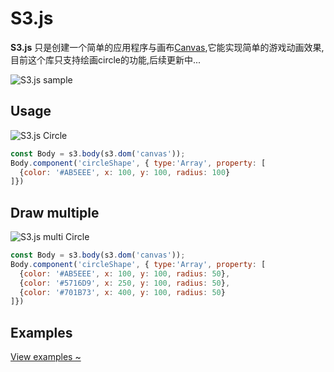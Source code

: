 # S3.js

<b>S3.js</b> 只是创建一个简单的应用程序与画布[Canvas](https://developer.mozilla.org/en-US/docs/Web/API/Canvas_API),它能实现简单的游戏动画效果,目前这个库只支持绘画circle的功能,后续更新中...

![S3.js sample](http://images.cnblogs.com/cnblogs_com/hao5599/695043/o_1.png)

## Usage

![S3.js Circle](http://images.cnblogs.com/cnblogs_com/hao5599/695043/o_5.png)

```js
const Body = s3.body(s3.dom('canvas'));
Body.component('circleShape', { type:'Array', property: [
  {color: '#AB5EEE', x: 100, y: 100, radius: 100}
]})
```

## Draw multiple

![S3.js multi Circle](http://images.cnblogs.com/cnblogs_com/hao5599/695043/o_99.png)

```js
const Body = s3.body(s3.dom('canvas'));
Body.component('circleShape', { type:'Array', property: [
  {color: '#AB5EEE', x: 100, y: 100, radius: 50},
  {color: '#5716D9', x: 250, y: 100, radius: 50},
  {color: '#701B73', x: 400, y: 100, radius: 50}
]})
```

## Examples

[View examples ~](https://koringz.github.io/s3/s3.JS.html)